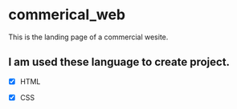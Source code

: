 # commerical_web
This is the landing page of a commercial wesite.

## I am used these language to create project.

* [x] HTML
* [x] CSS

